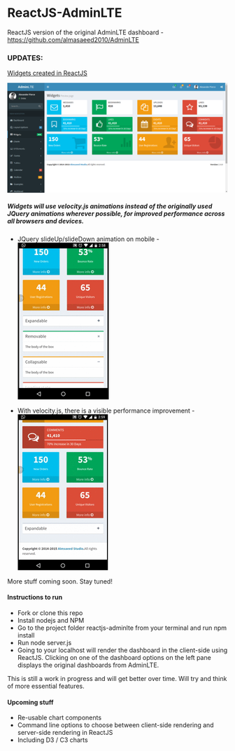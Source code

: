 # ReactJS-AdminLTE

ReactJS version of the original AdminLTE dashboard - https://github.com/almasaeed2010/AdminLTE


### UPDATES:

[Widgets created in ReactJS](./reactjs-adminlte/public/widgets)

![](./reactjs-adminlte/screenshots/widgets.png)

##### Widgets will use velocity.js animations instead of the originally used JQuery animations wherever possible, for improved performance across all browsers and devices.

- JQuery slideUp/slideDown animation on mobile - 
![](./reactjs-adminlte/screenshots/window-jquery.gif)

- With velocity.js, there is a visible performance improvement - 
![](./reactjs-adminlte/screenshots/window-velocity.gif)

More stuff coming soon. Stay tuned!


#### Instructions to run

- Fork or clone this repo
- Install nodejs and NPM
- Go to the project folder reactjs-adminlte from your terminal and run npm install
- Run node server.js
- Going to your localhost will render the dashboard in the client-side using ReactJS. Clicking on one of the dashboard options on the left pane displays the original dashboards from AdminLTE.

This is still a work in progress and will get better over time. Will try and think of more essential features.

#### Upcoming stuff

- Re-usable chart components
- Command line options to choose between client-side rendering and server-side rendering in ReactJS
- Including D3 / C3 charts 

